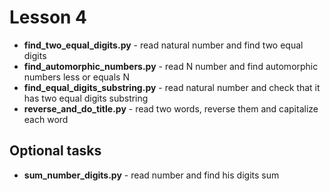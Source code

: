 # Lesson 4
+ __find_two_equal_digits.py__ - read natural number and find two equal digits
+ __find_automorphic_numbers.py__ - read N number and find automorphic numbers less or equals N
+ __find_equal_digits_substring.py__ - read natural number and check that it has two equal digits substring
+ __reverse_and_do_title.py__ - read two words, reverse them and capitalize each word

## Optional tasks
+ __sum_number_digits.py__ - read number and find his digits sum
